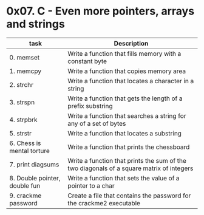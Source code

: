 # 0x07. C - Even more pointers, arrays and strings

| task				 | Description                                                                			 |
| ------------------------------ | --------------------------------------------------------------------------------------------- |
| 0. memset     		 | Write a function that fills memory with a constant byte                    			 |
| 1. memcpy     		 | Write a function that copies memory area                                   			 |
| 2. strchr     		 | Write a function that locates a character in a string                      			 |
| 3. strspn     		 | Write a function that gets the length of a prefix substring                			 |
| 4. strpbrk    		 | Write a function that searches a string for any of a set of bytes          			 |
| 5. strstr     		 | Write a function that locates a substring                                  			 |
| 6. Chess is mental torture     | Write a function that prints the chessboard                                			 |
| 7. print diagsums   		 | Write a function that prints the sum of the two diagonals of a square matrix of integers      |
| 8. Double pointer, double fun  | Write a function that sets the value of a pointer to a char                                   |
| 9. crackme password  		 | Create a file that contains the password for the crackme2 executable                          |

